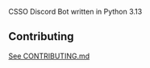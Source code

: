 CSSO Discord Bot written in Python 3.13

## Contributing
[See CONTRIBUTING.md](https://github.com/Official-CSSO/djinn/blob/master/CONTRIBUTING.md)
